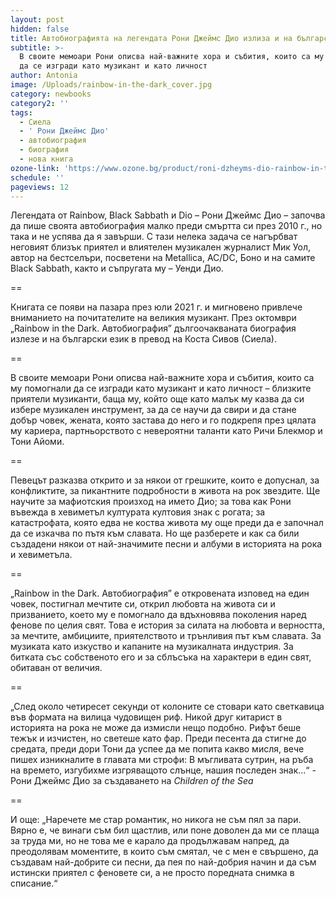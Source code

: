 ```yaml
---
layout: post
hidden: false
title: Автобиографията на легендата Рони Джеймс Дио излиза и на български
subtitle: >-
  В своите мемоари Рони описва най-важните хора и събития, които са му помогнали
  да се изгради като музикант и като личност
author: Antonia
image: /Uploads/rainbow-in-the-dark_cover.jpg
category: newbooks
category2: ''
tags:
  - Сиела
  - ' Рони Джеймс Дио'
  - автобиография
  - биография
  - нова книга
ozone-link: 'https://www.ozone.bg/product/roni-dzheyms-dio-rainbow-in-the-dark/'
schedule: ''
pageviews: 12
---
```

Легендата от Rainbow, Black Sabbath и Dio – Рони Джеймс Дио – започва да пише своята автобиография малко преди смъртта си през 2010 г., но така и не успява да я завърши. С тази нелека задача се нагърбват неговият близък приятел и влиятелен музикален журналист Мик Уол, автор на бестселъри, посветени на Metallica, AC/DC, Боно и на самите Black Sabbath, както и съпругата му – Уенди Дио. 

\==

Книгата се появи на пазара през юли 2021 г. и мигновено привлече вниманието на почитателите на великия музикант. През октомври „Rainbow in the Dark. Aвтобиография” дългоочакваната биография излезе и на български език в превод на Коста Сивов (Сиела).

\==

В своите мемоари Рони описва най-важните хора и събития, които са му помогнали да се изгради като музикант и като личност – близките приятели музиканти, баща му, който още като малък му казва да си избере музикален инструмент, за да се научи да свири и да стане добър човек, жената, която застава до него и го подкрепя през цялата му кариера, партньорството с невероятни таланти като Ричи Блекмор и Тони Айоми. 

\==

Певецът разказва открито и за някои от грешките, които е допуснал, за конфликтите, за пикантните подробности в живота на рок звездите. Ще научите за мафиотския произход на името Дио; за това как Рони въвежда в хевиметъл културата култовия знак с рогата; за катастрофата, която едва не коства живота му още преди да е започнал да се изкачва по пътя към славата. Но ще разберете и как са били създадени някои от най-значимите песни и албуми в историята на рока и хевиметъла. 

\==

„Rainbow in the Dark. Aвтобиография” е откровената изповед на един човек, постигнал мечтите си, открил любовта на живота си и призванието, което му е помогнало да вдъхновява поколения наред фенове по целия свят. Това е история за силата на любовта и верността, за мечтите, амбициите, приятелството и трънливия път към славата. За музиката като изкуство и капаните на музикалната индустрия. За битката със собственото его и за сблъсъка на характери в един свят, обитаван от величия. 

\==

„След около четиресет секунди от колоните се стовари като светкавица във формата на вилица чудовищен риф. Никой друг китарист в историята на рока не може да измисли нещо подобно. Рифът беше тежък и изчистен, но светеше като фар. Преди песента да стигне до средата, преди дори Тони да успее да ме попита какво мисля, вече пишех изникналите в главата ми строфи: В мъгливата сутрин, на ръба на времето, изгубихме изгряващото слънце, нашия последен знак...“ - Рони Джеймс Дио за създаването на *Children of the Sea*

\==

И още: „Наречете ме стар романтик, но никога не съм пял за пари. Вярно е, че винаги съм бил щастлив, или поне доволен да ми се плаща за труда ми, но не това ме е карало да продължавам напред, да преодолявам моментите, в които съм смятал, че с мен е свършено, да създавам най-добрите си песни, да пея по най-добрия начин и да съм истински приятел с феновете си, а не просто поредната снимка в списание.“